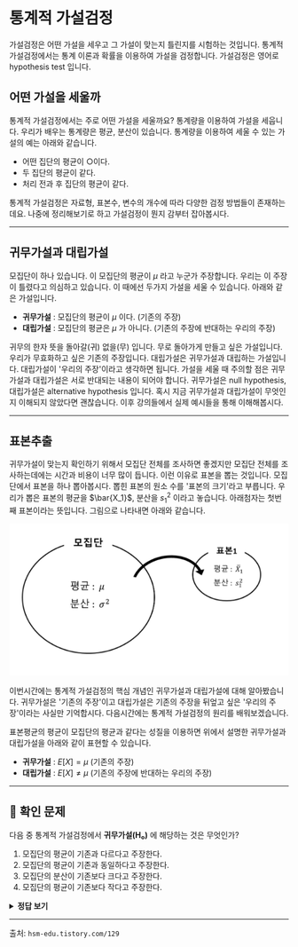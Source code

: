 # 통계적 가설검정

가설검정은 어떤 가설을 세우고 그 가설이 맞는지 틀린지를 시험하는 것입니다. 통계적 가설검정에서는 통계 이론과 확률을 이용하여 가설을 검정합니다. 가설검정은 영어로 hypothesis test 입니다.

## 어떤 가설을 세울까

통계적 가설검정에서는 주로 어떤 가설을 세울까요? 통계량을 이용하여 가설을 세웁니다. 우리가 배우는 통계량은 평균, 분산이 있습니다. 통계량을 이용하여 세울 수 있는 가설의 예는 아래와 같습니다.

- 어떤 집단의 평균이 ○이다.
- 두 집단의 평균이 같다.
- 처리 전과 후 집단의 평균이 같다.

통계적 가설검정은 자료형, 표본수, 변수의 개수에 따라 다양한 검정 방법들이 존재하는데요. 나중에 정리해보기로 하고 가설검정이 뭔지 감부터 잡아봅시다.

---

## 귀무가설과 대립가설

모집단이 하나 있습니다. 이 모집단의 평균이 $\mu$ 라고 누군가 주장합니다. 우리는 이 주장이 틀렸다고 의심하고 있습니다. 이 때에선 두가지 가설을 세울 수 있습니다. 아래와 같은 가설입니다.

- **귀무가설** : 모집단의 평균이 $\mu$ 이다. (기존의 주장)
- **대립가설** : 모집단의 평균은 $\mu$ 가 아니다. (기존의 주장에 반대하는 우리의 주장)

귀무의 한자 뜻을 돌아갈(귀) 없을(무) 입니다. 무로 돌아가게 만들고 싶은 가설입니다. 우리가 무효화하고 싶은 기존의 주장입니다. 대립가설은 귀무가설과 대립하는 가설입니다. 대립가설이 '우리의 주장'이라고 생각하면 됩니다. 가설을 세울 때 주의할 점은 귀무가설과 대립가설은 서로 반대되는 내용이 되어야 합니다. 귀무가설은 null hypothesis, 대립가설은 alternative hypothesis 입니다. 혹시 지금 귀무가설과 대립가설이 무엇인지 이해되지 않았다면 괜찮습니다. 이후 강의들에서 실제 예시들을 통해 이해해봅시다.

---

## 표본추출

귀무가설이 맞는지 확인하기 위해서 모집단 전체를 조사하면 좋겠지만 모집단 전체를 조사하는데에는 시간과 비용이 너무 많이 듭니다. 이런 이유로 표본을 뽑는 것입니다. 모집단에서 표본을 하나 뽑아봅시다. 뽑힌 표본의 원소 수를 '표본의 크기'라고 부릅니다. 우리가 뽑은 표본의 평균을 $\bar{X_1}$, 분산을 $s_1^2$ 이라고 놓습니다. 아래첨자는 첫번째 표본이라는 뜻입니다. 그림으로 나타내면 아래와 같습니다.

![그림1](그림01.png)

이번시간에는 통계적 가설검정의 핵심 개념인 귀무가설과 대립가설에 대해 알아봤습니다. 귀무가설은 '기존의 주장'이고 대립가설은 기존의 주장을 뒤엎고 싶은 '우리의 주장'이라는 사실만 기억합시다. 다음시간에는 통계적 가설검정의 원리를 배워보겠습니다.

표본평균의 평균이 모집단의 평균과 같다는 성질을 이용하면 위에서 설명한 귀무가설과 대립가설을 아래와 같이 표현할 수 있습니다.

- **귀무가설** : $E[X] = \mu$ (기존의 주장)
- **대립가설** : $E[X] \neq \mu$ (기존의 주장에 반대하는 우리의 주장)

---

## 📌 확인 문제

다음 중 통계적 가설검정에서 **귀무가설(H₀)** 에 해당하는 것은 무엇인가?

1. 모집단의 평균이 기존과 다르다고 주장한다.
2. 모집단의 평균이 기존과 동일하다고 주장한다.
3. 모집단의 분산이 기존보다 크다고 주장한다.
4. 모집단의 평균이 기존보다 작다고 주장한다.

<details>
<summary><b>정답 보기</b></summary>

**정답: 2. 모집단의 평균이 기존과 동일하다고 주장한다.**

</details>

---

출처: `hsm-edu.tistory.com/129`
